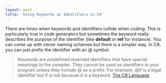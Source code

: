 ```yaml
---
layout: post
title: 'Using Keywords as Identifiers in C#'
---
```

There are times when keywords and identifiers collide when coding. This is particularly true in code generators but sometimes the keyword really describes the purpose of the identifier (like **default** or **ref** for instance). You can come up with clever naming schemes but there is a simpler way. In C#, you can just prefix the identifier with an @ symbol.

> Keywords are predefined reserved identifiers that have special meanings to the compiler. They cannot be used as identifiers in your program unless they include @ as a prefix. For example, @if is a legal identifier but if is not because it is a keyword. [The C# Language](http://download.microsoft.com/download/9/8/f/98fdf0c7-2bbd-40d3-9fd1-5a4159fa8044/csharp%202.0%20specification_sept_2005.doc)
